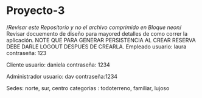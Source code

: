 # Proyecto-3

/*Revisar este Repositorio y no el archivo comprimido en Bloque neon*/ 
Revisar docuemento de diseño para mayored detalles de como correr la aplicación.
NOTE QUE PARA GENERAR PERSISTENCIA AL CREAR RESERVA DEBE DARLE LOGOUT DESPUES DE CREARLA.
Empleado
usuario: laura
contraseña: 123

Cliente
usuario: daniela
contraseña: 1234

Administrador
usuario: dav
contraseña:1234

Sedes: norte, sur, centro
categorias : todoterreno, familiar, lujoso


